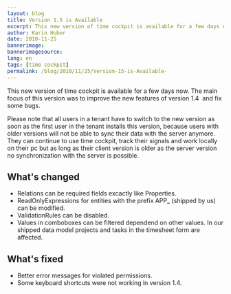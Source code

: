 ```yaml
---
layout: blog
title: Version 1.5 is Available 
excerpt: This new version of time cockpit is available for a few days now. The main focus of this version was to improve the new features of version 1.4  and fix some bugs.
author: Karin Huber
date: 2010-11-25
bannerimage: 
bannerimagesource: 
lang: en
tags: [time cockpit]
permalink: /blog/2010/11/25/Version-15-is-Available-
---
```


<p>This new version of time cockpit is available for a few days now. The main focus of this version was to improve the new features of version 1.4  and fix some bugs.</p><p>Please note that all users in a tenant have to switch to the new version as soon as the first user in the tenant installs this version, because users with older versions will not be able to sync their data with the server anymore. They can continue to use time cockpit, track their signals and work locally on their pc but as long as their client version is older as the server version no synchronization with the server is possible.</p><h2>What's changed</h2><ul>
  <li>Relations can be required fields excactly like Properties.</li>
  <li>ReadOnlyExpressions for entities with the prefix APP_ (shipped by us) can be modified.</li>
  <li>ValidationRules can be disabled.</li>
  <li>Values in comboboxes can be filtered dependend on other values. In our shipped data model projects and tasks in the timesheet form are affected.</li>
</ul><h2>What's fixed</h2><ul>
  <li>Better error messages for violated permissions.</li>
  <li>Some keyboard shortcuts were not working in version 1.4. </li>
</ul>